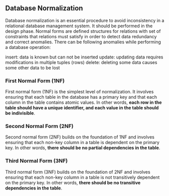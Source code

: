 ## Database Normalization
Database normalization is an essential procedure to avoid inconsistency in a relational database management system. It should be performed in the design phase. 
Normal forms are defined structures for relations with set of constraints that relations must satisfy in order to detect data redundancy and correct anomalies. 
There can be following anomalies while performing a database operation:

insert: data is known but can not be inserted
update: updating data requires modifications in multiple tuples (rows)
delete: deleting some data causes some other data to be lost

### First Normal Form (1NF)
First normal form (1NF) is the simplest level of normalization. It involves ensuring that each table in the database has a primary key and that each column in the table contains atomic values. 
In other words, **each row in the table should have a unique identifier, and each value in the table should be indivisible**.

### Second Normal Form (2NF)
Second normal form (2NF) builds on the foundation of 1NF and involves ensuring that each non-key column in a table is dependent on the primary key. 
In other words, **there should be no partial dependencies in the table**.

### Third Normal Form (3NF)
Third normal form (3NF) builds on the foundation of 2NF and involves ensuring that each non-key column in a table is not transitively dependent on the primary key. 
In other words, **there should be no transitive dependencies in the table**.
